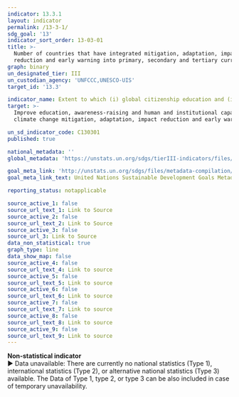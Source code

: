 ```yaml
---
indicator: 13.3.1
layout: indicator
permalink: /13-3-1/
sdg_goal: '13'
indicator_sort_order: 13-03-01
title: >-
  Number of countries that have integrated mitigation, adaptation, impact
  reduction and early warning into primary, secondary and tertiary curricula
graph: binary
un_designated_tier: III
un_custodian_agency: 'UNFCCC,UNESCO-UIS'
target_id: '13.3'

indicator_name: Extent to which (i) global citizenship education and (ii) education for sustainable development are mainstreamed in (a) national education policies, (b) curricula, (c) teacher education, and (d) student assessment
target: >-
  Improve education, awareness-raising and human and institutional capacity on
  climate change mitigation, adaptation, impact reduction and early warning

un_sd_indicator_code: C130301
published: true

national_metadata: ''
global_metadata: 'https://unstats.un.org/sdgs/tierIII-indicators/files/Tier3-13-03-01.pdf'

goal_meta_link: 'http://unstats.un.org/sdgs/files/metadata-compilation/Metadata-Goal-13.pdf'
goal_meta_link_text: United Nations Sustainable Development Goals Metadata (pdf 759kB)

reporting_status: notapplicable

source_active_1: false
source_url_text_1: Link to Source
source_active_2: false
source_url_text_2: Link to Source
source_active_3: false
source_url_3: Link to Source
data_non_statistical: true
graph_type: line
data_show_map: false
source_active_4: false
source_url_text_4: Link to source
source_active_5: false
source_url_text_5: Link to source
source_active_6: false
source_url_text_6: Link to source
source_active_7: false
source_url_text_7: Link to source
source_active_8: false
source_url_text_8: Link to source
source_active_9: false
source_url_text_9: Link to source
---
```

**Non-statistical indicator**
<br>
▶ Data unavailable: There are currently no national statistics (Type 1), international statistics (Type 2), or alternative national statistics (Type 3) available. The Data of Type 1, type 2, or type 3 can be also included in case of temporary unavailability.
